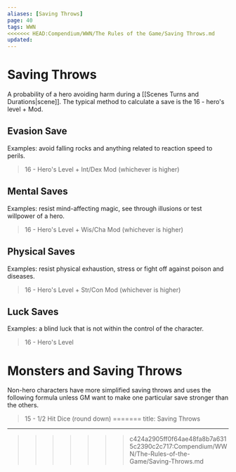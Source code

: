 ```yaml
---
aliases: [Saving Throws]
page: 40
tags: WWN
<<<<<<< HEAD:Compendium/WWN/The Rules of the Game/Saving Throws.md
updated: 
---
```

# Saving Throws
A probability of a hero avoiding harm during a [[Scenes Turns and Durations|scene]]. The typical method to calculate a save is the 16 - hero's level + Mod.
## Evasion Save
Examples: avoid falling rocks and anything related to reaction speed to perils. 

> 16 - Hero's Level + Int/Dex Mod (whichever is higher)

## Mental Saves
Examples: resist mind-affecting magic, see through illusions or test willpower of a hero.

> 16 - Hero's Level + Wis/Cha Mod (whichever is higher)

## Physical Saves 
Examples: resist physical exhaustion, stress or fight off against poison and diseases. 

> 16 - Hero's Level + Str/Con Mod (whichever is higher)

## Luck Saves 
Examples: a blind luck that is not within the control of the character.

> 16 - Hero's Level

# Monsters and Saving Throws
Non-hero characters have more simplified saving throws and uses the following formula unless GM want to make one particular save stronger than the others.

> 15 - $1/2$ Hit Dice (round down)
=======
title: Saving Throws
---
>>>>>>> c424a2905ff0f64ae48fa8b7a6315c2390c2c717:Compendium/WWN/The-Rules-of-the-Game/Saving-Throws.md
